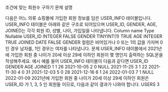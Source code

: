 조건에 맞는 회원수 구하기
문제 설명

다음은 어느 의류 쇼핑몰에 가입한 회원 정보를 담은 USER_INFO 테이블입니다. USER_INFO 테이블은 아래와 같은 구조로 되어있으며 USER_ID, GENDER, AGE, JOINED는 각각 회원 ID, 성별, 나이, 가입일을 나타냅니다.
Column name	Type	Nullable
USER_ID	INTEGER	FALSE
GENDER	TINYINT(1)	TRUE
AGE	INTEGER	TRUE
JOINED	DATE	FALSE
GENDER 컬럼은 비어있거나 0 또는 1의 값을 가지며 0인 경우 남자를, 1인 경우는 여자를 나타냅니다.
문제
USER_INFO 테이블에서 2021년에 가입한 회원 중 나이가 20세 이상 29세 이하인 회원이 몇 명인지 출력하는 SQL문을 작성해주세요.
예시
예를 들어 USER_INFO 테이블이 다음과 같다면
USER_ID	GENDER	AGE	JOINED
1	1	26	2021-10-05
2	0	NULL	2021-11-25
3	1	22	2021-11-30
4	0	31	2021-12-03
5	0	28	2021-12-16
6	1	24	2022-01-03
7	1	NULL	2022-01-09
2021년에 가입한 회원 중 나이가 20세 이상 29세 이하인 회원은 USER_ID 가 1, 3, 5 인 회원들 이므로, 다음과 같이 결과가 나와야 합니다.
USERS
3
